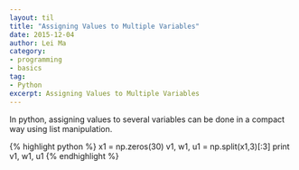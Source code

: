```yaml
---
layout: til
title: "Assigning Values to Multiple Variables"
date: 2015-12-04
author: Lei Ma
category:
- programming
- basics
tag:
- Python
excerpt: Assigning Values to Multiple Variables
---
```


In python, assigning values to several variables can be done in a compact way using list manipulation.

{% highlight python %}
x1 = np.zeros(30)
v1, w1, u1 = np.split(x1,3)[:3]
print v1, w1, u1
{% endhighlight %}
